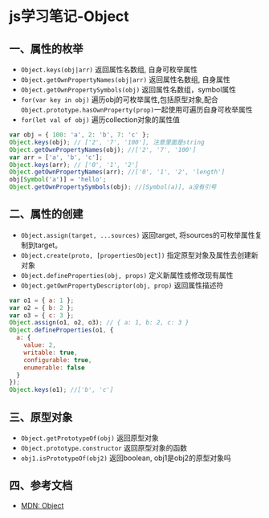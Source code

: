 <!-- 2017/6/1  -->

# js学习笔记-Object

## 一、属性的枚举

- `Object.keys(obj|arr)` 返回属性名数组, 自身可枚举属性
- `Object.getOwnPropertyNames(obj|arr)` 返回属性名数组, 自身属性
- `Object.getOwnPropertySymbols(obj)` 返回属性名数组，symbol属性
- `for(var key in obj)` 遍历obj的可枚举属性,包括原型对象,配合`Object.prototype.hasOwnProperty(prop)`一起使用可遍历自身可枚举属性
- `for(let val of obj)` 遍历collection对象的属性值

```js
var obj = { 100: 'a', 2: 'b', 7: 'c' };
Object.keys(obj); // ['2', '7', '100'], 注意里面是string
Object.getOwnPropertyNames(obj); //['2', '7', '100']
var arr = ['a', 'b', 'c'];
Object.keys(arr); // ['0', '1', '2']
Object.getOwnPropertyNames(arr); //['0', '1', '2', 'length']
obj[Symbol('a')] = 'hello';
Object.getOwnPropertySymbols(obj); //[Symbol(a)], a没有引号
```

## 二、属性的创建

- `Object.assign(target, ...sources)` 返回target, 将sources的可枚举属性复制到target。
- `Object.create(proto, [propertiesObject])` 指定原型对象及属性去创建新对象
- `Object.defineProperties(obj, props)` 定义新属性或修改现有属性
- `Object.getOwnPropertyDescriptor(obj, prop)` 返回属性描述符

```js
var o1 = { a: 1 };
var o2 = { b: 2 };
var o3 = { c: 3 };
Object.assign(o1, o2, o3); // { a: 1, b: 2, c: 3 }
Object.defineProperties(o1, {
  a: {
    value: 2,
    writable: true,
    configurable: true,
    enumerable: false
  }
});
Object.keys(o1); //['b', 'c']
```

## 三、原型对象

- `Object.getPrototypeOf(obj)` 返回原型对象
- `Object.prototype.constructor` 返回原型对象的函数
- `obj1.isPrototypeOf(obj2)` 返回boolean, obj1是obj2的原型对象吗

## 四、参考文档

- [MDN: Object](https://developer.mozilla.org/zh-CN/docs/Web/JavaScript/Reference/Global_Objects/Object)
